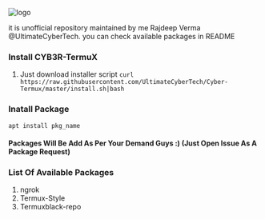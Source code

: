 ![logo](https://github.com/UltimateCyberTech/Cyber-Termux/blob/master/images/logo.jpg)

it is unofficial repository maintained by me Rajdeep Verma @UltimateCyberTech. you can check available packages in README

### Install CYB3R-TermuX
1. Just download installer script `curl https://raw.githubusercontent.com/UltimateCyberTech/Cyber-Termux/master/install.sh|bash`

### Inatall Package 
`apt install pkg_name`

#### Packages Will Be Add As Per Your Demand Guys :) (Just Open Issue As A Package Request)

### List Of Available Packages
1. ngrok
2. Termux-Style
3. Termuxblack-repo
